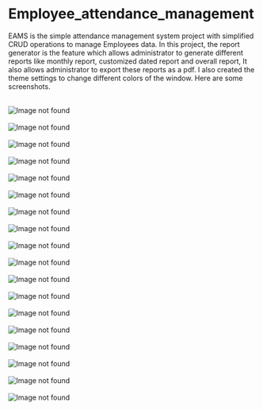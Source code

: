 # Employee_attendance_management
EAMS is the simple attendance management system project with simplified CRUD operations to manage Employees data. 
In this project, the report generator is the feature which allows administrator to generate different reports like monthly report, customized dated report and overall report,
It also allows administrator to export these reports as a pdf.
I also created the theme settings to change different colors of the window.
Here are some screenshots.<br><br>

![Image not found](https://github.com/VrushankPatel/Employee_attendance_management/blob/master/Screenshots/1.png)<br><br>
![Image not found](https://github.com/VrushankPatel/Employee_attendance_management/blob/master/Screenshots/2.png)<br><br>
![Image not found](https://github.com/VrushankPatel/Employee_attendance_management/blob/master/Screenshots/3.png)<br><br>
![Image not found](https://github.com/VrushankPatel/Employee_attendance_management/blob/master/Screenshots/4.png)<br><br>
![Image not found](https://github.com/VrushankPatel/Employee_attendance_management/blob/master/Screenshots/5.png)<br><br>
![Image not found](https://github.com/VrushankPatel/Employee_attendance_management/blob/master/Screenshots/6.png)<br><br>
![Image not found](https://github.com/VrushankPatel/Employee_attendance_management/blob/master/Screenshots/7.png)<br><br>
![Image not found](https://github.com/VrushankPatel/Employee_attendance_management/blob/master/Screenshots/8.png)<br><br>
![Image not found](https://github.com/VrushankPatel/Employee_attendance_management/blob/master/Screenshots/9.png)<br><br>
![Image not found](https://github.com/VrushankPatel/Employee_attendance_management/blob/master/Screenshots/10.png)<br><br>
![Image not found](https://github.com/VrushankPatel/Employee_attendance_management/blob/master/Screenshots/11.png)<br><br>
![Image not found](https://github.com/VrushankPatel/Employee_attendance_management/blob/master/Screenshots/12.png)<br><br>
![Image not found](https://github.com/VrushankPatel/Employee_attendance_management/blob/master/Screenshots/13.PNG)<br><br>
![Image not found](https://github.com/VrushankPatel/Employee_attendance_management/blob/master/Screenshots/14.png)<br><br>
![Image not found](https://github.com/VrushankPatel/Employee_attendance_management/blob/master/Screenshots/15.png)<br><br>
![Image not found](https://github.com/VrushankPatel/Employee_attendance_management/blob/master/Screenshots/16.png)<br><br>
![Image not found](https://github.com/VrushankPatel/Employee_attendance_management/blob/master/Screenshots/17.png)<br><br>
![Image not found](https://github.com/VrushankPatel/Employee_attendance_management/blob/master/Screenshots/18.png)<br><br>

